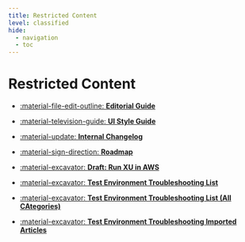 ```yaml
---
title: Restricted Content
level: classified
hide:
  - navigation
  - toc
---
```


# Restricted Content

<!---
::cards:: cols=3

- title: Editorial Guide
  icon: ./assets/images/xtract-universal.svg
  url: ../editorial-guidelines/
  
- title: UI Style Guide
  icon: ../assets/images/sales-distribution.svg
  url: ../ui-style-guide/
  
- title: Roadmap Drafts
  icon: ./assets/images/xtract-for-alteryx.svg
  url: https://helpcenter.theobald-software.com/xtract-for-alteryx

- title: Internal Changelog
  icon: ./assets/images/board-connector.svg
  url: https://helpcenter.theobald-software.com/board-connector

::/cards::

---

Internal Changelogs:

[:products-xtract-universal:](changelog/changelog-xu.md){ .md-button .md-button--xu .md-button--stretch }
[:products-board-connector:](changelog/changelog-bc.md){ .md-button .md-button--bc .md-button--stretch }
[:products-xtract-is:](changelog/changelog-xis.md){ .md-button .md-button--xis .md-button--stretch }
[:products-xtract-for-alteryx:](changelog/changelog-xfa.md){ .md-button .md-button--xfa .md-button--stretch }
[:products-yunio:](changelog/changelog-yunio.md){ .md-button .md-button--yunio .md-button--stretch }
[:products-erpconnect:](changelog/changelog-erpconnect.md){ .md-button .md-button--erp .md-button--stretch }

-->

<div class="grid cards" markdown>

- [:material-file-edit-outline: __Editorial Guide__](editorial-guidelines/index.md)

</div>
<div class="grid cards" markdown>

- [:material-television-guide: __UI Style Guide__](ui-style-guide/index.md)

</div>
<div class="grid cards" markdown>

- [:material-update: __Internal Changelog__](changelog/changelog-xu.md)

</div>
<div class="grid cards" markdown>

- [:material-sign-direction: __Roadmap__](roadmap/index.md)

</div>
<div class="grid cards" markdown>

- [:material-excavator: __Draft: Run XU in AWS__](test-environment/index.md)

</div>
<div class="grid cards" markdown>

- [:material-excavator: __Test Environment Troubleshooting List__](test-environment-troubleshooting/index.md)

</div>
<div class="grid cards" markdown>

- [:material-excavator: __Test Environment Troubleshooting List (All CAtegories)__](test-environment-troubleshooting-2/index.md)

</div>
<div class="grid cards" markdown>

- [:material-excavator: __Test Environment Troubleshooting Imported Articles__](test-environment-troubleshooting-3/index.md)

</div>


<!---
<div class="grid cards" markdown>

- [:products-xtract-universal: __Xtract Unviersal__](changelog/changelog-xu.md)

</div>
<div class="grid cards" markdown>

- [:products-board-connector: __Board Connector__](changelog/changelog-bc.md)

</div>
<div class="grid cards" markdown>

- [:products-xtract-is: __Xtract IS__](changelog/changelog-xis.md)

</div>
<div class="grid cards" markdown>

- [:products-yunio: __yunIO__](changelog/changelog-yunio.md)

</div>
<div class="grid cards" markdown>

- [:products-xtract-for-alteryx: __Xtract for Alteryx__](changelog/changelog-xfa.md)

</div>
<div class="grid cards" markdown>

- [:products-erpconnect: __ERPConnect__](changelog/changelog-erpconnect.md)

</div>
-->